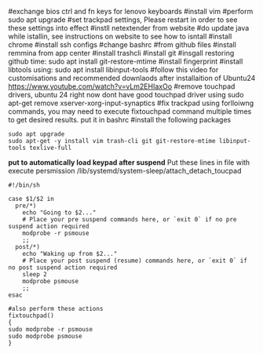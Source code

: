 #exchange bios ctrl and fn keys for lenovo keyboards
#install vim
#perform sudo apt upgrade 
#set trackpad settings, Please restart in order to see these settings into effect
#instll netextender from website #do update java while istallin, see instructions  on website to see how to isntall
#install chrome
#install ssh configs
#change bashrc #from github files
#install remmina from app center
#install trashcli
#install git
#insgall restoring github time: sudo apt install git-restore-mtime
#install fingerprint 
#install libtools using: sudo apt install libinput-tools
#follow this video for customisations and recommended downlaods after installaition of Ubuntu24 https://www.youtube.com/watch?v=vLm2EHIaxOo
#remove touchpad drivers, ubuntu 24 right now dont have good touchpad driver using sudo apt-get remove xserver-xorg-input-synaptics
#fix trackpad using forlloiwng commands, you may need to execute fixtouchpad command multiple times to get desired results. put it in bashrc
#install the following packages
```shell
sudo apt upgrade
sudo apt-get -y install vim trash-cli git git-restore-mtime libinput-tools texlive-full  
```

**put to automatically load keypad after suspend**
Put these lines in file with execute persmission /lib/systemd/system-sleep/attach_detach_toucpad 
```shell
#!/bin/sh

case $1/$2 in
  pre/*)
    echo "Going to $2..."
    # Place your pre suspend commands here, or `exit 0` if no pre suspend action required
    modprobe -r psmouse
    ;;
  post/*)
    echo "Waking up from $2..."
    # Place your post suspend (resume) commands here, or `exit 0` if no post suspend action required
    sleep 2
    modprobe psmouse
    ;;
esac

#also perform these actions
fixtouchpad()
{
sudo modprobe -r psmouse
sudo modprobe psmouse
}
```

